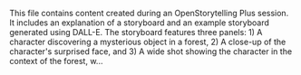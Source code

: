 This file contains content created during an OpenStorytelling Plus session. It includes an explanation of a storyboard and an example storyboard generated using DALL-E. The storyboard features three panels: 1) A character discovering a mysterious object in a forest, 2) A close-up of the character's surprised face, and 3) A wide shot showing the character in the context of the forest, w...